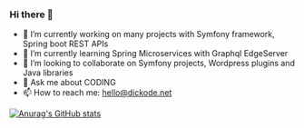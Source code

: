 ### Hi there 👋

- 🔭 I’m currently working on many projects with Symfony framework, Spring boot REST APIs
- 🌱 I’m currently learning Spring Microservices with Graphql EdgeServer
- 👯 I’m looking to collaborate on Symfony projects, Wordpress plugins and Java libraries
- 💬 Ask me about CODING
- 📫 How to reach me: hello@dickode.net


[![Anurag's GitHub stats](https://github-readme-stats.vercel.app/api?username=issadicko)](https://github.com/anuraghazra/github-readme-stats)
